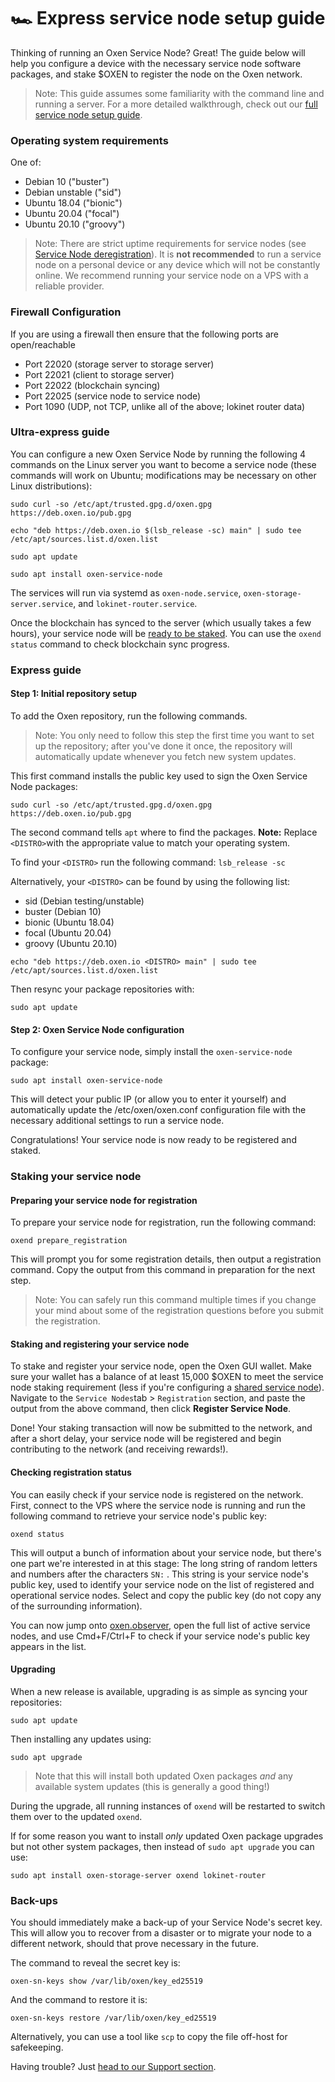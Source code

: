 # 🏎 Express service node setup guide

Thinking of running an Oxen Service Node? Great! The guide below will help you configure a device with the necessary service node software packages, and stake $OXEN to register the node on the Oxen network.

> Note: This guide assumes some familiarity with the  command line and running a server. For a more detailed walkthrough, check out our [full service node setup guide](full-service-node-setup-guide.md).

### Operating system requirements

One of:

* Debian 10 \("buster"\)
* Debian unstable \("sid"\)
* Ubuntu 18.04 \("bionic"\)
* Ubuntu 20.04 \("focal"\)
* Ubuntu 20.10 \("groovy"\)

> Note: There are strict uptime requirements for service nodes \(see [Service Node deregistration](service-node-deregistration.md)\). It is **not recommended** to run a service node on a personal device or any device which will not be constantly online. We recommend running your service node on a VPS with a reliable provider.

### Firewall Configuration

If you are using a firewall then ensure that the following ports are open/reachable

* Port 22020 \(storage server to storage server\)
* Port 22021 \(client to storage server\)
* Port 22022 \(blockchain syncing\)
* Port 22025 \(service node to service node\)
* Port 1090 \(UDP, not TCP, unlike all of the above; lokinet router data\)

### Ultra-express guide

You can configure a new Oxen Service Node by running the following 4 commands on the Linux server you want to become a service node \(these commands will work on Ubuntu; modifications may be necessary on other Linux distributions\):

```text
sudo curl -so /etc/apt/trusted.gpg.d/oxen.gpg https://deb.oxen.io/pub.gpg

echo "deb https://deb.oxen.io $(lsb_release -sc) main" | sudo tee /etc/apt/sources.list.d/oxen.list

sudo apt update

sudo apt install oxen-service-node
```

The services will run via systemd as `oxen-node.service`, `oxen-storage-server.service`, and `lokinet-router.service`.

Once the blockchain has synced to the server \(which usually takes a few hours\), your service node will be [ready to be staked](setting-up-an-oxen-service-node.md#staking-your-service-node). You can use the `oxend status` command to check blockchain sync progress.

### Express guide

#### Step 1: Initial repository setup

To add the Oxen repository, run the following commands.

> Note: You only need to follow this step the first time you want to set up the repository; after you've done it once, the repository will automatically update whenever you fetch new system updates.

This first command installs the public key used to sign the Oxen Service Node packages:

```text
sudo curl -so /etc/apt/trusted.gpg.d/oxen.gpg https://deb.oxen.io/pub.gpg
```

The second command tells `apt` where to find the packages. **Note:** Replace `<DISTRO>`with the appropriate value to match your operating system.

To find your `<DISTRO>` run the following command: `lsb_release -sc`

Alternatively, your `<DISTRO>` can be found by using the following list:

* sid      \(Debian testing/unstable\)
* buster   \(Debian 10\)
* bionic   \(Ubuntu 18.04\)
* focal     \(Ubuntu 20.04\)
* groovy    \(Ubuntu 20.10\)

```text
echo "deb https://deb.oxen.io <DISTRO> main" | sudo tee /etc/apt/sources.list.d/oxen.list
```

Then resync your package repositories with:

```text
sudo apt update
```

#### Step 2: Oxen Service Node configuration

To configure your service node, simply install the `oxen-service-node` package:

```text
sudo apt install oxen-service-node
```

This will detect your public IP \(or allow you to enter it yourself\) and automatically update the /etc/oxen/oxen.conf configuration file with the necessary additional settings to run a service node.

Congratulations! Your service node is now ready to be registered and staked.

### Staking your service node

#### Preparing your service node for registration

To prepare your service node for registration, run the following command:

```text
oxend prepare_registration
```

This will prompt you for some registration details, then output a registration command. Copy the output from this command in preparation for the next step.

> Note: You can safely run this command multiple times if you change your mind about some of the registration questions before you submit the registration.

#### Staking and registering your service node

To stake and register your service node, open the Oxen GUI wallet. Make sure your wallet has a balance of at least 15,000 $OXEN to meet the service node staking requirement \(less if you're configuring a [shared service node](full-service-node-setup-guide.md#5-2-setting-up-a-pooled-service-node)\). Navigate to the `Service Nodes`tab &gt; `Registration` section, and paste the output from the above command, then click **Register Service Node**. 

Done! Your staking transaction will now be submitted to the network, and after a short delay, your service node will be registered and begin contributing to the network \(and receiving rewards!\).

#### Checking registration status

You can easily check if your service node is registered on the network. First, connect to the VPS where the service node is running and run the following command to retrieve your service node's public key:

```text
oxend status
```

This will output a bunch of information about your service node, but there's one part we're interested in at this stage: The long string of random letters and numbers after the characters `SN:` . This string is your service node's public key, used to identify your service node on the list of registered and operational service nodes. Select and copy the public key \(do not copy any of the surrounding information\).

You can now jump onto [oxen.observer](https://oxen.observer/), open the full list of active service nodes, and use Cmd+F/Ctrl+F to check if your service node's public key appears in the list.

#### Upgrading

When a new release is available, upgrading is as simple as syncing your repositories:

```text
sudo apt update
```

Then installing any updates using:

```text
sudo apt upgrade
```

> Note that this will install both updated Oxen packages _and_ any available system updates \(this is generally a good thing!\)

During the upgrade, all running instances of `oxend` will be restarted to switch them over to the updated `oxend`.

If for some reason you want to install _only_ updated Oxen package upgrades but not other system packages, then instead of `sudo apt upgrade` you can use:

```text
sudo apt install oxen-storage-server oxend lokinet-router
```

### Back-ups

You should immediately make a back-up of your Service Node's secret key. This will allow you to recover from a disaster or to migrate your node to a different network, should that prove necessary in the future.

The command to reveal the secret key is:

```text
oxen-sn-keys show /var/lib/oxen/key_ed25519
```

And the command to restore it is:

```text
oxen-sn-keys restore /var/lib/oxen/key_ed25519
```

Alternatively, you can use a tool like `scp` to copy the file off-host for safekeeping.

Having trouble? Just [head to our Support section](../../support.md).

